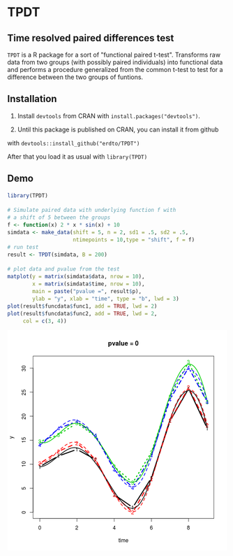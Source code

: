
# TPDT
  
## Time resolved paired differences test
`TPDT` is a R package for a sort of "functional paired t-test". Transforms raw data from two groups (with possibly paired individuals) into functional data and performs a procedure generalized from the common t-test to test for a difference between the two groups of funtions.

## Installation

1. Install `devtools` from CRAN with `install.packages("devtools")`.

2. Until this package is published on CRAN, you can install it from github 


with `devtools::install_github("erdto/TPDT")`

After that you load it as usual with `library(TPDT)`

## Demo

```r
library(TPDT)

# Simulate paired data with underlying function f with
# a shift of 5 between the groups
f <- function(x) 2 * x * sin(x) + 10
simdata <- make_data(shift = 5, n = 2, sd1 = .5, sd2 = .5, 
                     ntimepoints = 10,type = "shift", f = f)
# run test
result <- TPDT(simdata, B = 200) 

# plot data and pvalue from the test
matplot(y = matrix(simdata$data, nrow = 10), 
        x = matrix(simdata$time, nrow = 10), 
        main = paste("pvalue =", result$p), 
        ylab = "y", xlab = "time", type = "b", lwd = 3)
plot(result$funcdata$func1, add = TRUE, lwd = 2)
plot(result$funcdata$func2, add = TRUE, lwd = 2, 
     col = c(3, 4))
```

![plot of chunk unnamed-chunk-2](figure/unnamed-chunk-2-1.png) 

